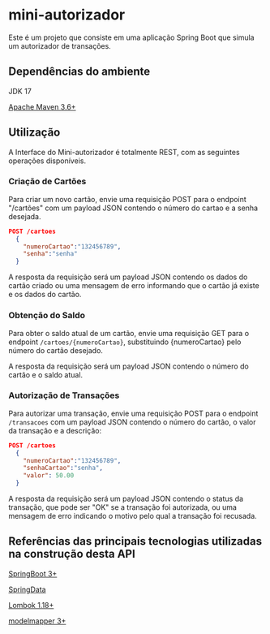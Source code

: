# mini-autorizador
Este é um projeto que consiste em uma aplicação Spring Boot que simula um autorizador de transações.

## Dependências do ambiente
JDK 17

[Apache Maven 3.6+](https://maven.apache.org/download.cgi)

## Utilização

A Interface do Mini-autorizador é totalmente REST, com as seguintes operações disponíveis.

### Criação de Cartões

Para criar um novo cartão, envie uma requisição POST para o endpoint "/cartões" com um payload JSON contendo o número do cartao e a senha desejada.

```JSON
POST /cartoes
  {
    "numeroCartao":"132456789",
    "senha":"senha"
  }
```

A resposta da requisição será um payload JSON contendo os dados do cartão criado ou uma mensagem de erro informando que o cartão já existe e os dados do cartão.

### Obtenção do Saldo

Para obter o saldo atual de um cartão, envie uma requisição GET para o endpoint `/cartoes/{numeroCartao}`, substituindo {numeroCartao} pelo número do cartão desejado.

A resposta da requisição será um payload JSON contendo o número do cartão e o saldo atual.

### Autorização de Transações

Para autorizar uma transação, envie uma requisição POST para o endpoint `/transacoes` com um payload JSON contendo o número do cartão, o valor da transação e a descrição:

```JSON
POST /cartoes
  {
    "numeroCartao":"132456789",
    "senhaCartao":"senha",
    "valor": 50.00
  }
```

A resposta da requisição será um payload JSON contendo o status da transação, que pode ser "OK" se a transação foi autorizada, ou uma mensagem de erro indicando o motivo pelo qual a transação foi recusada.

## Referências das principais tecnologias utilizadas na construção desta API
[SpringBoot 3+](https://spring.io/projects/spring-boot)

[SpringData](https://spring.io/projects/spring-data)

[Lombok 1.18+](https://projectlombok.org/features/all)

[modelmapper 3+](https://modelmapper.org/)